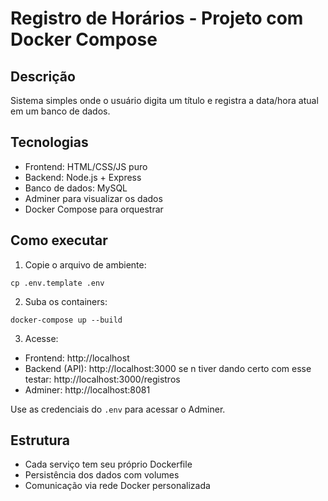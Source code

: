 # Registro de Horários - Projeto com Docker Compose

## Descrição
Sistema simples onde o usuário digita um título e registra a data/hora atual em um banco de dados.

## Tecnologias
- Frontend: HTML/CSS/JS puro
- Backend: Node.js + Express
- Banco de dados: MySQL
- Adminer para visualizar os dados
- Docker Compose para orquestrar

## Como executar

1. Copie o arquivo de ambiente:
```
cp .env.template .env
```

2. Suba os containers:
```
docker-compose up --build
```

3. Acesse:
- Frontend: http://localhost
- Backend (API): http://localhost:3000 se n tiver dando certo com esse testar: http://localhost:3000/registros
- Adminer: http://localhost:8081

Use as credenciais do `.env` para acessar o Adminer.

## Estrutura

- Cada serviço tem seu próprio Dockerfile
- Persistência dos dados com volumes
- Comunicação via rede Docker personalizada
